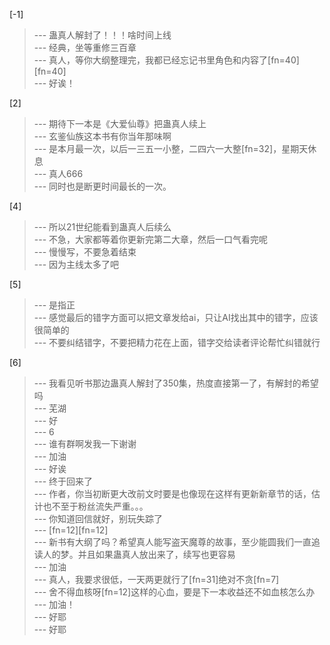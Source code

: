 
[-1] 
>--- 蛊真人解封了！！！啥时间上线<br>
>--- 经典，坐等重修三百章<br>
>--- 真人，等你大纲整理完，我都已经忘记书里角色和内容了[fn=40][fn=40]<br>
>--- 好诶！<br>

[2] 
>--- 期待下一本是《大爱仙尊》把蛊真人续上<br>
>--- 玄鉴仙族这本书有你当年那味啊<br>
>--- 是本月最一次，以后一三五一小整，二四六一大整[fn=32]，星期天休息<br>
>--- 真人666<br>
>--- 同时也是断更时间最长的一次。<br>

[4] 
>--- 所以21世纪能看到蛊真人后续么<br>
>--- 不急，大家都等着你更新完第二大章，然后一口气看完呢<br>
>--- 慢慢写，不要急着结束<br>
>--- 因为主线太多了吧<br>

[5] 
>--- 是指正<br>
>--- 感觉最后的错字方面可以把文章发给ai，只让AI找出其中的错字，应该很简单的<br>
>--- 不要纠结错字，不要把精力花在上面，错字交给读者评论帮忙纠错就行<br>

[6] 
>--- 我看见听书那边蛊真人解封了350集，热度直接第一了，有解封的希望吗<br>
>--- 芜湖<br>
>--- 好<br>
>--- 6<br>
>--- 谁有群啊发我一下谢谢<br>
>--- 加油<br>
>--- 好诶<br>
>--- 终于回来了<br>
>--- 作者，你当初断更大改前文时要是也像现在这样有更新新章节的话，估计也不至于粉丝流失严重。。。<br>
>--- 你知道回信就好，别玩失踪了<br>
>--- [fn=12][fn=12]<br>
>--- 新书有大纲了吗？希望真人能写盗天魔尊的故事，至少能圆我们一直追读人的梦。并且如果蛊真人放出来了，续写也更容易<br>
>--- 加油<br>
>--- 真人，我要求很低，一天两更就行了[fn=31]绝对不贪[fn=7]<br>
>--- 舍不得血核呀[fn=12]这样的心血，要是下一本收益还不如血核怎么办<br>
>--- 加油！<br>
>--- 好耶<br>
>--- 好耶<br>
